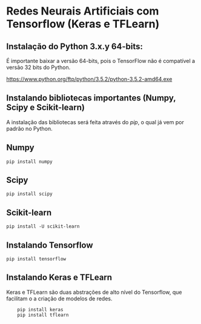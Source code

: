 

Redes Neurais Artificiais com Tensorflow (Keras e TFLearn)
==========================================================

    

Instalação do Python 3.x.y 64-bits:
-------
É importante baixar a versão 64-bits, pois o TensorFlow não é compatível a versão 32 bits do Python.

https://www.python.org/ftp/python/3.5.2/python-3.5.2-amd64.exe
	



 Instalando bibliotecas importantes (Numpy, Scipy e Scikit-learn)
-------------

A instalação das bibliotecas será feita através do *pip*, o qual já vem por padrão no Python.


 ## Numpy ##

    pip install numpy

 ## Scipy ##

    pip install scipy

 ## Scikit-learn ##

    pip install -U scikit-learn



Instalando Tensorflow
-------------
	
	pip install tensorflow

Instalando Keras e TFLearn
-------------
Keras e TFLearn são duas abstrações de alto nível do Tensorflow, que facilitam o a criação de modelos de redes. 	
		
		pip install keras
		pip install tflearn

